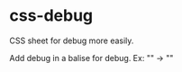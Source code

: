 # css-debug
CSS sheet for debug more easily.

Add debug in a balise for debug.
Ex: "<body>" -> "<body debug>"
